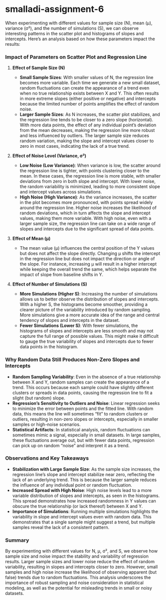 # smalladi-assignment-6

When experimenting with different values for sample size (N), mean (μ), variance (σ²), and the number of simulations (S), we can observe interesting patterns in the scatter plot and histograms of slopes and intercepts. Here’s an analysis based on how these parameters impact the results:

### Impact of Parameters on Scatter Plot and Regression Line

1. **Effect of Sample Size (N)**
   - **Small Sample Sizes**: With smaller values of N, the regression line becomes more variable. Each time we generate a new small dataset, random fluctuations can create the appearance of a trend even when no true relationship exists between X and Y. This often results in more extreme slopes (either positive or negative) and intercepts because the limited number of points amplifies the effect of random noise.
   - **Larger Sample Sizes**: As N increases, the scatter plot stabilizes, and the regression line tends to be closer to a zero slope (horizontal). With more data points, the effect of any individual point’s deviation from the mean decreases, making the regression line more robust and less influenced by outliers. The larger sample size reduces random variation, making the slope and intercept values closer to zero in most cases, indicating the lack of a true trend.

2. **Effect of Noise Level (Variance, σ²)**
   - **Low Noise (Low Variance)**: When variance is low, the scatter around the regression line is tighter, with points clustering closer to the mean. In these cases, the regression line is more stable, with smaller deviations from zero in both slope and intercept. With lower noise, the random variability is minimized, leading to more consistent slope and intercept values across simulations.
   - **High Noise (High Variance)**: As the variance increases, the scatter in the plot becomes more pronounced, with points spread widely around the regression line. Higher noise increases the likelihood of random deviations, which in turn affects the slope and intercept values, making them more variable. With high noise, even with a larger sample size, the regression line can take on a wide range of slopes and intercepts due to the significant spread of data points.

3. **Effect of Mean (μ)**
   - The mean value (μ) influences the central position of the Y values but does not affect the slope directly. Changing μ shifts the intercept in the regression line but does not impact the direction or angle of the slope. For instance, increasing μ will result in a higher intercept while keeping the overall trend the same, which helps separate the impact of slope from baseline shifts in Y.

4. **Effect of Number of Simulations (S)**
   - **More Simulations (Higher S)**: Increasing the number of simulations allows us to better observe the distribution of slopes and intercepts. With a higher S, the histograms become smoother, providing a clearer picture of the variability introduced by random sampling. More simulations give a more accurate idea of the range and central tendency of slopes and intercepts in the dataset.
   - **Fewer Simulations (Lower S)**: With fewer simulations, the histograms of slopes and intercepts are less smooth and may not capture the full range of possible values. This might make it difficult to gauge the true variability of slopes and intercepts due to fewer data points in the histogram.

### Why Random Data Still Produces Non-Zero Slopes and Intercepts

- **Random Sampling Variability**: Even in the absence of a true relationship between X and Y, random samples can create the appearance of a trend. This occurs because each sample could have slightly different clusters or spreads in data points, causing the regression line to fit a slight (but random) slope.
- **Regression’s Sensitivity to Outliers and Noise**: Linear regression seeks to minimize the error between points and the fitted line. With random data, this means the line will sometimes “fit” to random clusters or outliers, resulting in non-zero slopes or intercepts, especially in smaller samples or high-noise scenarios.
- **Statistical Artifacts**: In statistical analysis, random fluctuations can sometimes mimic a signal, especially in small datasets. In large samples, these fluctuations average out, but with fewer data points, regression can pick up on random “noise” and interpret it as a trend.

### Observations and Key Takeaways

- **Stabilization with Large Sample Size**: As the sample size increases, the regression line’s slope and intercept stabilize near zero, reflecting the lack of an underlying trend. This is because the larger sample reduces the influence of any individual point or random fluctuation.
- **Increased Spread with High Noise**: High noise levels lead to a more variable distribution of slopes and intercepts, as seen in the histograms. This spread demonstrates how increased randomness in Y values can obscure the true relationship (or lack thereof) between X and Y.
- **Importance of Simulations**: Running multiple simulations highlights the variability in slope and intercept values even with random data. This demonstrates that a single sample might suggest a trend, but multiple samples reveal the lack of a consistent pattern.

### Summary

By experimenting with different values for N, μ, σ², and S, we observe how sample size and noise impact the stability and variability of regression results. Larger sample sizes and lower noise reduce the effect of random variability, resulting in slopes and intercepts closer to zero. However, small samples and high noise increase the likelihood of observing apparent (but false) trends due to random fluctuations. This analysis underscores the importance of robust sampling and noise consideration in statistical modeling, as well as the potential for misleading trends in small or noisy datasets.
